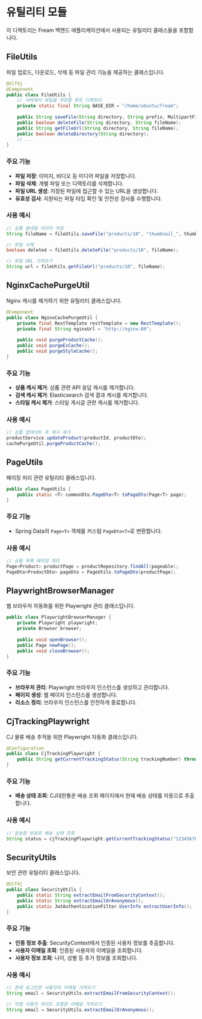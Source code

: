 # 유틸리티 모듈

이 디렉토리는 Fream 백엔드 애플리케이션에서 사용되는 유틸리티 클래스들을 포함합니다.

## FileUtils

파일 업로드, 다운로드, 삭제 등 파일 관리 기능을 제공하는 클래스입니다.

```java
@Slf4j
@Component
public class FileUtils {
    // 서버에서 파일을 저장할 루트 디렉토리
    private static final String BASE_DIR = "/home/ubuntu/fream";
    
    public String saveFile(String directory, String prefix, MultipartFile file);
    public boolean deleteFile(String directory, String fileName);
    public String getFileUrl(String directory, String fileName);
    public boolean deleteDirectory(String directory);
    // ...
}
```

### 주요 기능

- **파일 저장**: 이미지, 비디오 등 미디어 파일을 저장합니다.
- **파일 삭제**: 개별 파일 또는 디렉토리를 삭제합니다.
- **파일 URL 생성**: 저장된 파일에 접근할 수 있는 URL을 생성합니다.
- **유효성 검사**: 지원되는 파일 타입 확인 및 안전성 검사를 수행합니다.

### 사용 예시

```java
// 상품 썸네일 이미지 저장
String fileName = fileUtils.saveFile("products/10", "thumbnail_", thumbnailFile);

// 파일 삭제
boolean deleted = fileUtils.deleteFile("products/10", fileName);

// 파일 URL 가져오기
String url = fileUtils.getFileUrl("products/10", fileName);
```

## NginxCachePurgeUtil

Nginx 캐시를 제거하기 위한 유틸리티 클래스입니다.

```java
@Component
public class NginxCachePurgeUtil {
    private final RestTemplate restTemplate = new RestTemplate();
    private final String nginxUrl = "http://nginx:80";
    
    public void purgeProductCache();
    public void purgeEsCache();
    public void purgeStyleCache();
}
```

### 주요 기능

- **상품 캐시 제거**: 상품 관련 API 응답 캐시를 제거합니다.
- **검색 캐시 제거**: Elasticsearch 검색 결과 캐시를 제거합니다.
- **스타일 캐시 제거**: 스타일 게시글 관련 캐시를 제거합니다.

### 사용 예시

```java
// 상품 업데이트 후 캐시 제거
productService.updateProduct(productId, productDto);
cachePurgeUtil.purgeProductCache();
```

## PageUtils

페이징 처리 관련 유틸리티 클래스입니다.

```java
public class PageUtils {
    public static <T> commonDto.PageDto<T> toPageDto(Page<T> page);
}
```

### 주요 기능

- Spring Data의 `Page<T>` 객체를 커스텀 `PageDto<T>`로 변환합니다.

### 사용 예시

```java
// 상품 목록 페이징 처리
Page<Product> productPage = productRepository.findAll(pageable);
PageDto<ProductDto> pageDto = PageUtils.toPageDto(productPage);
```

## PlaywrightBrowserManager

웹 브라우저 자동화를 위한 Playwright 관리 클래스입니다.

```java
public class PlaywrightBrowserManager {
    private Playwright playwright;
    private Browser browser;
    
    public void openBrowser();
    public Page newPage();
    public void closeBrowser();
}
```

### 주요 기능

- **브라우저 관리**: Playwright 브라우저 인스턴스를 생성하고 관리합니다.
- **페이지 생성**: 웹 페이지 인스턴스를 생성합니다.
- **리소스 정리**: 브라우저 인스턴스를 안전하게 종료합니다.

## CjTrackingPlaywright

CJ 물류 배송 추적을 위한 Playwright 자동화 클래스입니다.

```java
@Configuration
public class CjTrackingPlaywright {
    public String getCurrentTrackingStatus(String trackingNumber) throws Exception;
}
```

### 주요 기능

- **배송 상태 조회**: CJ대한통운 배송 조회 페이지에서 현재 배송 상태를 자동으로 추출합니다.

### 사용 예시

```java
// 운송장 번호로 배송 상태 조회
String status = cjTrackingPlaywright.getCurrentTrackingStatus("123456789012");
```

## SecurityUtils

보안 관련 유틸리티 클래스입니다.

```java
@Slf4j
public class SecurityUtils {
    public static String extractEmailFromSecurityContext();
    public static String extractEmailOrAnonymous();
    public static JwtAuthenticationFilter.UserInfo extractUserInfo();
}
```

### 주요 기능

- **인증 정보 추출**: SecurityContext에서 인증된 사용자 정보를 추출합니다.
- **사용자 이메일 조회**: 인증된 사용자의 이메일을 조회합니다.
- **사용자 정보 조회**: 나이, 성별 등 추가 정보를 조회합니다.

### 사용 예시

```java
// 현재 로그인한 사용자의 이메일 가져오기
String email = SecurityUtils.extractEmailFromSecurityContext();

// 익명 사용자 처리도 포함한 이메일 가져오기
String email = SecurityUtils.extractEmailOrAnonymous();
```
